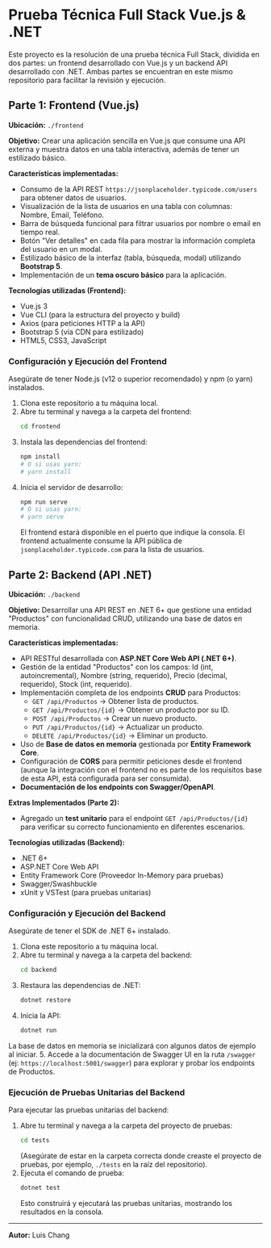 # Prueba Técnica Full Stack Vue.js & .NET

Este proyecto es la resolución de una prueba técnica Full Stack, dividida en dos partes: un frontend desarrollado con Vue.js y un backend API desarrollado con .NET. Ambas partes se encuentran en este mismo repositorio para facilitar la revisión y ejecución.

## Parte 1: Frontend (Vue.js)

**Ubicación:** `./frontend`

**Objetivo:** Crear una aplicación sencilla en Vue.js que consume una API externa y muestra datos en una tabla interactiva, además de tener un estilizado básico.

**Características implementadas:**

* Consumo de la API REST `https://jsonplaceholder.typicode.com/users` para obtener datos de usuarios.
* Visualización de la lista de usuarios en una tabla con columnas: Nombre, Email, Teléfono.
* Barra de búsqueda funcional para filtrar usuarios por nombre o email en tiempo real.
* Botón "Ver detalles" en cada fila para mostrar la información completa del usuario en un modal.
* Estilizado básico de la interfaz (tabla, búsqueda, modal) utilizando **Bootstrap 5**.
* Implementación de un **tema oscuro básico** para la aplicación.

**Tecnologías utilizadas (Frontend):**

* Vue.js 3
* Vue CLI (para la estructura del proyecto y build)
* Axios (para peticiones HTTP a la API)
* Bootstrap 5 (vía CDN para estilizado)
* HTML5, CSS3, JavaScript

### Configuración y Ejecución del Frontend

Asegúrate de tener Node.js (v12 o superior recomendado) y npm (o yarn) instalados.

1.  Clona este repositorio a tu máquina local.
2.  Abre tu terminal y navega a la carpeta del frontend:
    ```bash
    cd frontend
    ```
3.  Instala las dependencias del frontend:
    ```bash
    npm install
    # O si usas yarn:
    # yarn install
    ```
4.  Inicia el servidor de desarrollo:
    ```bash
    npm run serve
    # O si usas yarn:
    # yarn serve
    ```
    El frontend estará disponible en el puerto que indique la consola. El frontend actualmente consume la API pública de `jsonplaceholder.typicode.com` para la lista de usuarios.

## Parte 2: Backend (API .NET)

**Ubicación:** `./backend`

**Objetivo:** Desarrollar una API REST en .NET 6+ que gestione una entidad "Productos" con funcionalidad CRUD, utilizando una base de datos en memoria.

**Características implementadas:**

* API RESTful desarrollada con **ASP.NET Core Web API (.NET 6+)**.
* Gestión de la entidad "Productos" con los campos: Id (int, autoincremental), Nombre (string, requerido), Precio (decimal, requerido), Stock (int, requerido).
* Implementación completa de los endpoints **CRUD** para Productos:
    * `GET /api/Productos` → Obtener lista de productos.
    * `GET /api/Productos/{id}` → Obtener un producto por su ID.
    * `POST /api/Productos` → Crear un nuevo producto.
    * `PUT /api/Productos/{id}` → Actualizar un producto.
    * `DELETE /api/Productos/{id}` → Eliminar un producto.
* Uso de **Base de datos en memoria** gestionada por **Entity Framework Core**.
* Configuración de **CORS** para permitir peticiones desde el frontend (aunque la integración con el frontend no es parte de los requisitos base de esta API, está configurada para ser consumida).
* **Documentación de los endpoints con Swagger/OpenAPI**.

**Extras Implementados (Parte 2):**

* Agregado un **test unitario** para el endpoint `GET /api/Productos/{id}` para verificar su correcto funcionamiento en diferentes escenarios.

**Tecnologías utilizadas (Backend):**

* .NET 6+
* ASP.NET Core Web API
* Entity Framework Core (Proveedor In-Memory para pruebas)
* Swagger/Swashbuckle
* xUnit y VSTest (para pruebas unitarias)

### Configuración y Ejecución del Backend

Asegúrate de tener el SDK de .NET 6+ instalado.

1.  Clona este repositorio a tu máquina local.
2.  Abre tu terminal y navega a la carpeta del backend:
    ```bash
    cd backend
    ```
3.  Restaura las dependencias de .NET:
    ```bash
    dotnet restore
    ```
4.  Inicia la API:
    ```bash
    dotnet run
    ```
   La base de datos en memoria se inicializará con algunos datos de ejemplo al iniciar.
5.  Accede a la documentación de Swagger UI en la ruta `/swagger` (ej: `https://localhost:5001/swagger`) para explorar y probar los endpoints de Productos.

### Ejecución de Pruebas Unitarias del Backend

Para ejecutar las pruebas unitarias del backend:

1.  Abre tu terminal y navega a la carpeta del proyecto de pruebas:
    ```bash
    cd tests
    ```
    (Asegúrate de estar en la carpeta correcta donde creaste el proyecto de pruebas, por ejemplo, `./tests` en la raíz del repositorio).
2.  Ejecuta el comando de prueba:
    ```bash
    dotnet test
    ```
    Esto construirá y ejecutará las pruebas unitarias, mostrando los resultados en la consola.

---

**Autor:** Luis Chang